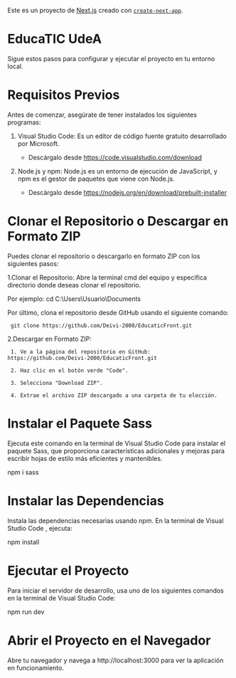 Este es un proyecto de  [Next.js](https://nextjs.org/) creado con [`create-next-app`](https://github.com/vercel/next.js/tree/canary/packages/create-next-app).
 
# EducaTIC UdeA
Sigue estos pasos para configurar y ejecutar el proyecto en tu entorno local.

# Requisitos Previos

Antes de comenzar, asegúrate de tener instalados los siguientes programas:  

1. Visual Studio Code: Es un editor de código fuente gratuito desarrollado por Microsoft.
   - Descárgalo desde https://code.visualstudio.com/download 

2. Node.js y npm: Node.js es un entorno de ejecución de JavaScript, y npm es el gestor de paquetes que viene con Node.js.
   - Descárgalo desde https://nodejs.org/en/download/prebuilt-installer 

# Clonar el Repositorio o Descargar en Formato ZIP

 Puedes clonar el repositorio o descargarlo en formato ZIP con los siguientes pasos:
 
 
   1.Clonar el Repositorio: Abre la terminal cmd del equipo y especifica directorio donde deseas clonar el repositorio. 
   
Por ejemplo:   cd C:\Users\Usuario\Documents   


Por último, clona el repositorio desde GitHub usando el siguiente comando:
     
     git clone https://github.com/Deivi-2000/EducaticFront.git

   2.Descargar en Formato ZIP:
   
     1. Ve a la página del repositorio en GitHub: https://github.com/Deivi-2000/EducaticFront.git 
     
     2. Haz clic en el botón verde "Code".
     
     3. Selecciona "Download ZIP".
     
     4. Extrae el archivo ZIP descargado a una carpeta de tu elección.
     


# Instalar el Paquete Sass

Ejecuta este comando en la terminal de Visual Studio Code para instalar el paquete Sass, que proporciona características adicionales y mejoras para escribir hojas de estilo más eficientes y mantenibles.

npm i sass


# Instalar las Dependencias


Instala las dependencias necesarias usando npm. En la terminal de Visual Studio Code , ejecuta:

npm install

# Ejecutar el Proyecto

Para iniciar el servidor de desarrollo, usa uno de los siguientes comandos en la terminal de Visual Studio Code:

npm run dev

# Abrir el Proyecto en el Navegador

Abre tu navegador y navega a http://localhost:3000  para ver la aplicación en funcionamiento.

